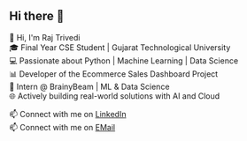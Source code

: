 ## **Hi there 👋**

👋 Hi, I'm Raj Trivedi  
🎓 Final Year CSE Student | Gujarat Technological University  
💻 Passionate about Python | Machine Learning | Data Science  
📊 Developer of the Ecommerce Sales Dashboard Project  
🧠 Intern @ BrainyBeam | ML & Data Science  
🌐 Actively building real-world solutions with AI and Cloud

📫 Connect with me on [LinkedIn](https://www.linkedin.com/in/rajtrivedi-?lipi=urn%3Ali%3Apage%3Ad_flagship3_profile_view_base_contact_details%3BX9uFz0yTRcy4j8NP5bB1Jg%3D%3D)  
📫 Connect with me on [EMail](raajtrivedi013@gmail.com)
